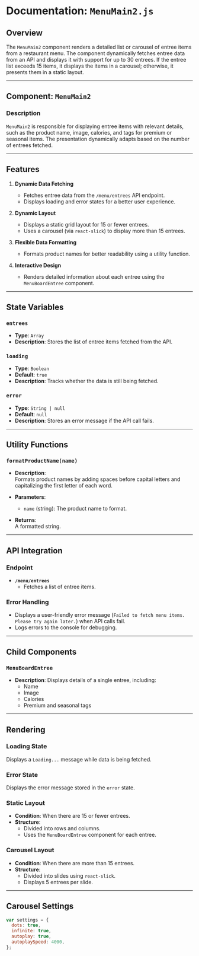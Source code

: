 # Documentation: `MenuMain2.js`

## Overview

The `MenuMain2` component renders a detailed list or carousel of entree items from a restaurant menu. The component dynamically fetches entree data from an API and displays it with support for up to 30 entrees. If the entree list exceeds 15 items, it displays the items in a carousel; otherwise, it presents them in a static layout.

---

## Component: `MenuMain2`

### Description

`MenuMain2` is responsible for displaying entree items with relevant details, such as the product name, image, calories, and tags for premium or seasonal items. The presentation dynamically adapts based on the number of entrees fetched.

---

## Features

1. **Dynamic Data Fetching**
   - Fetches entree data from the `/menu/entrees` API endpoint.
   - Displays loading and error states for a better user experience.

2. **Dynamic Layout**
   - Displays a static grid layout for 15 or fewer entrees.
   - Uses a carousel (via `react-slick`) to display more than 15 entrees.

3. **Flexible Data Formatting**
   - Formats product names for better readability using a utility function.

4. **Interactive Design**
   - Renders detailed information about each entree using the `MenuBoardEntree` component.

---

## State Variables

### `entrees`
- **Type**: `Array`
- **Description**: Stores the list of entree items fetched from the API.

### `loading`
- **Type**: `Boolean`
- **Default**: `true`
- **Description**: Tracks whether the data is still being fetched.

### `error`
- **Type**: `String | null`
- **Default**: `null`
- **Description**: Stores an error message if the API call fails.

---

## Utility Functions

### `formatProductName(name)`

- **Description**:  
  Formats product names by adding spaces before capital letters and capitalizing the first letter of each word.

- **Parameters**:  
  - `name` (string): The product name to format.

- **Returns**:  
  A formatted string.

---

## API Integration

### Endpoint
- **`/menu/entrees`**
  - Fetches a list of entree items.

### Error Handling
- Displays a user-friendly error message (`Failed to fetch menu items. Please try again later.`) when API calls fail.
- Logs errors to the console for debugging.

---

## Child Components

### `MenuBoardEntree`
- **Description**: Displays details of a single entree, including:
  - Name
  - Image
  - Calories
  - Premium and seasonal tags

---

## Rendering

### Loading State
Displays a `Loading...` message while data is being fetched.

### Error State
Displays the error message stored in the `error` state.

### Static Layout
- **Condition**: When there are 15 or fewer entrees.
- **Structure**:
  - Divided into rows and columns.
  - Uses the `MenuBoardEntree` component for each entree.

### Carousel Layout
- **Condition**: When there are more than 15 entrees.
- **Structure**:
  - Divided into slides using `react-slick`.
  - Displays 5 entrees per slide.

---

## Carousel Settings

```javascript
var settings = {
  dots: true,
  infinite: true,
  autoplay: true,
  autoplaySpeed: 4000,
};
